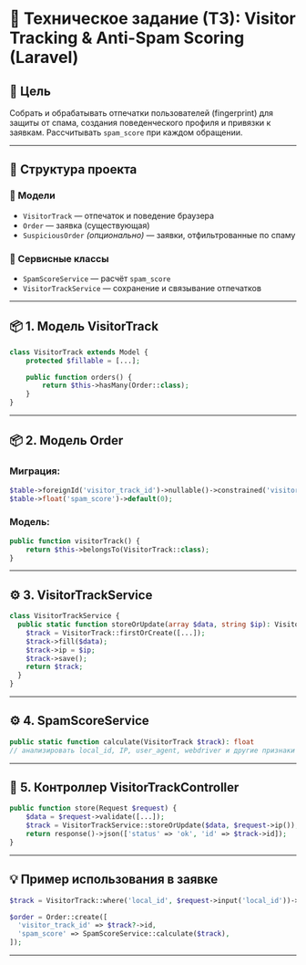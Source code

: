 
# 📄 Техническое задание (ТЗ): Visitor Tracking & Anti-Spam Scoring (Laravel)

## 📌 Цель
Собрать и обрабатывать отпечатки пользователей (fingerprint) для защиты от спама, создания поведенческого профиля и привязки к заявкам. Рассчитывать `spam_score` при каждом обращении.

---

## 🔧 Структура проекта

### 📁 Модели
- `VisitorTrack` — отпечаток и поведение браузера
- `Order` — заявка (существующая)
- `SuspiciousOrder` *(опционально)* — заявки, отфильтрованные по спаму

### 📁 Сервисные классы
- `SpamScoreService` — расчёт `spam_score`
- `VisitorTrackService` — сохранение и связывание отпечатков

---

## 📦 1. Модель VisitorTrack

```php
class VisitorTrack extends Model {
    protected $fillable = [...];

    public function orders() {
        return $this->hasMany(Order::class);
    }
}
```

---

## 📦 2. Модель Order

### Миграция:

```php
$table->foreignId('visitor_track_id')->nullable()->constrained('visitor_tracks');
$table->float('spam_score')->default(0);
```

### Модель:

```php
public function visitorTrack() {
    return $this->belongsTo(VisitorTrack::class);
}
```

---

## ⚙️ 3. VisitorTrackService

```php
class VisitorTrackService {
  public static function storeOrUpdate(array $data, string $ip): VisitorTrack {
    $track = VisitorTrack::firstOrCreate([...]);
    $track->fill($data);
    $track->ip = $ip;
    $track->save();
    return $track;
  }
}
```

---

## ⚙️ 4. SpamScoreService

```php
public static function calculate(VisitorTrack $track): float
// анализировать local_id, IP, user_agent, webdriver и другие признаки
```

---

## 🔌 5. Контроллер VisitorTrackController

```php
public function store(Request $request) {
    $data = $request->validate([...]);
    $track = VisitorTrackService::storeOrUpdate($data, $request->ip());
    return response()->json(['status' => 'ok', 'id' => $track->id]);
}
```

---

## 💡 Пример использования в заявке

```php
$track = VisitorTrack::where('local_id', $request->input('local_id'))->latest()->first();

$order = Order::create([
  'visitor_track_id' => $track?->id,
  'spam_score' => SpamScoreService::calculate($track),
]);
```

---
